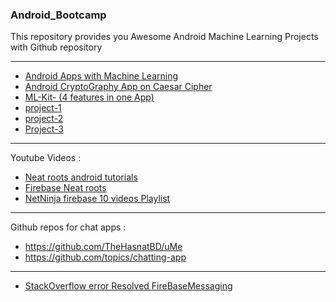### Android_Bootcamp
This repository provides you Awesome Android Machine Learning Projects with Github repository

----
* [Android Apps with Machine Learning](https://github.com/fritzlabs/Awesome-Mobile-Machine-Learning)
* [Android CryptoGraphy App on Caesar Cipher](https://www.geeksforgeeks.org/encryption-and-decryption-application-in-android-using-caesar-cipher-algorithm/)
* [ML-Kit- (4 features in one App)](https://github.com/the-dagger/MLKitAndroid)
* [project-1](https://medium.com/coding-blocks/google-lens-firebase-54d34d7e1505)
* [project-2](https://heartbeat.comet.ml/implementing-ml-kits-smart-reply-api-in-an-android-app-d031183764b7)
* [Project-3](https://heartbeat.comet.ml/creating-an-offline-translation-android-app-using-firebase-ml-kit-d7d0fc5d8813)

----
Youtube Videos :  
* [Neat roots android tutorials](https://www.youtube.com/watch?v=OcT22kdNFvA)
* [Firebase Neat roots](https://www.youtube.com/watch?v=b1bGrWrx5Mo)
* [NetNinja firebase 10 videos Playlist](https://www.youtube.com/watch?v=4d-gIPGzmK4&list=PL4cUxeGkcC9itfjle0ji1xOZ2cjRGY_WB&index=1)

----
Github repos for chat apps :
* https://github.com/TheHasnatBD/uMe
* https://github.com/topics/chatting-app
----
* [StackOverflow error Resolved FireBaseMessaging](https://stackoverflow.com/questions/51123197/firebaseinstanceidservice-is-deprecated)
